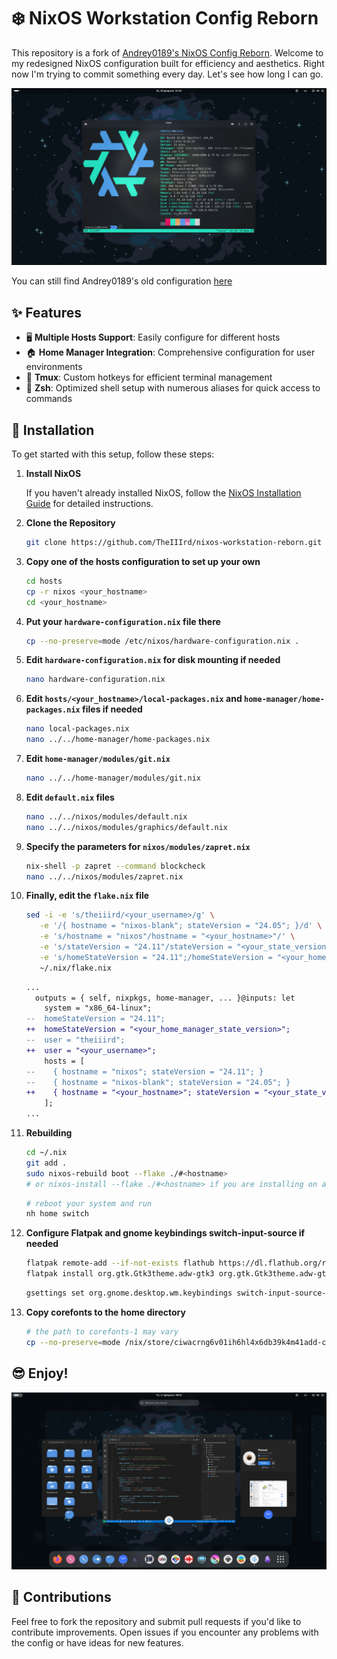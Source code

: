 # ❄️ NixOS Workstation Config Reborn

This repository is a fork of [Andrey0189's NixOS Config Reborn](https://github.com/Andrey0189/nixos-config-reborn). Welcome to my redesigned NixOS configuration built for efficiency and aesthetics. Right now I'm trying to commit something every day. Let's see how long I can go.

![screenshot](./screenshots/screenshot-gnome-1.png)

You can still find Andrey0189's old configuration [here](https://github.com/Andrey0189/nixos-config)

## ✨ Features

- 🖥️ **Multiple Hosts Support**: Easily configure for different hosts
- 🏠 **Home Manager Integration**: Comprehensive configuration for user environments
- 🧇 **Tmux**: Custom hotkeys for efficient terminal management
- 🌟 **Zsh**: Optimized shell setup with numerous aliases for quick access to commands

## 🚀 Installation

To get started with this setup, follow these steps:

1. **Install NixOS**

   If you haven't already installed NixOS, follow the [NixOS Installation Guide](https://nixos.org/manual/nixos/stable/#sec-installation) for detailed instructions.

2. **Clone the Repository**

    ```bash
    git clone https://github.com/TheIIIrd/nixos-workstation-reborn.git ~/.nix && cd ~/.nix
    ```

3. **Copy one of the hosts configuration to set up your own**

    ```bash
    cd hosts
    cp -r nixos <your_hostname>
    cd <your_hostname>
    ```

4. **Put your `hardware-configuration.nix` file there**

    ```bash
    cp --no-preserve=mode /etc/nixos/hardware-configuration.nix .
    ```

5. **Edit `hardware-configuration.nix` for disk mounting if needed**

    ```bash
    nano hardware-configuration.nix
    ```

6. **Edit `hosts/<your_hostname>/local-packages.nix` and `home-manager/home-packages.nix` files if needed**

    ```bash
    nano local-packages.nix
    nano ../../home-manager/home-packages.nix
    ```

7. **Edit `home-manager/modules/git.nix`**

    ```bash
    nano ../../home-manager/modules/git.nix
    ```

8. **Edit `default.nix` files**

    ```bash
    nano ../../nixos/modules/default.nix
    nano ../../nixos/modules/graphics/default.nix
    ```

9. **Specify the parameters for `nixos/modules/zapret.nix`**

    ```bash
    nix-shell -p zapret --command blockcheck
    nano ../../nixos/modules/zapret.nix
    ```

10. **Finally, edit the `flake.nix` file**

    ```bash
    sed -i -e 's/theiiird/<your_username>/g' \
       -e '/{ hostname = "nixos-blank"; stateVersion = "24.05"; }/d' \
       -e 's/hostname = "nixos"/hostname = "<your_hostname>"/' \
       -e 's/stateVersion = "24.11"/stateVersion = "<your_state_version>"/' \
       -e 's/homeStateVersion = "24.11";/homeStateVersion = "<your_home_manager_state_version>";/' \
       ~/.nix/flake.nix
    ```

    ```diff
    ...
      outputs = { self, nixpkgs, home-manager, ... }@inputs: let
        system = "x86_64-linux";
    --  homeStateVersion = "24.11";
    ++  homeStateVersion = "<your_home_manager_state_version>";
    --  user = "theiiird";
    ++  user = "<your_username>";
        hosts = [
    --    { hostname = "nixos"; stateVersion = "24.11"; }
    --    { hostname = "nixos-blank"; stateVersion = "24.05"; }
    ++    { hostname = "<your_hostname>"; stateVersion = "<your_state_version>"; }
        ];
    ...
    ```

11. **Rebuilding**

    ```bash
    cd ~/.nix
    git add .
    sudo nixos-rebuild boot --flake ./#<hostname>
    # or nixos-install --flake ./#<hostname> if you are installing on a fresh system
    ```

    ```bash
    # reboot your system and run
    nh home switch
    ```

12. **Configure Flatpak and gnome keybindings switch-input-source if needed**

    ```bash
    flatpak remote-add --if-not-exists flathub https://dl.flathub.org/repo/flathub.flatpakrepo
    flatpak install org.gtk.Gtk3theme.adw-gtk3 org.gtk.Gtk3theme.adw-gtk3-dark com.github.tchx84.Flatseal
    ```

    ```bash
    gsettings set org.gnome.desktop.wm.keybindings switch-input-source-backward "['<Alt>Shift_L']"
    ```

13. **Copy corefonts to the home directory**

    ```bash
    # the path to corefonts-1 may vary
    cp --no-preserve=mode /nix/store/ciwacrng6v01ih6hl4x6db39k4m41add-corefonts-1/share/fonts/truetype/* ~/.local/share/fonts
    ```

## 😎 Enjoy!

![screenshot](./screenshots/screenshot-gnome-2.png)

## 🤝 Contributions

Feel free to fork the repository and submit pull requests if you'd like to contribute improvements. Open issues if you encounter any problems with the config or have ideas for new features.

